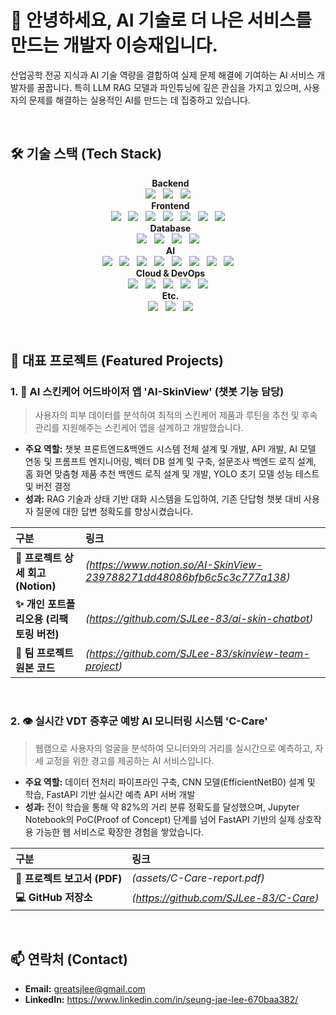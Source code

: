 # 👋 안녕하세요, AI 기술로 더 나은 서비스를 만드는 개발자 이승재입니다.

산업공학 전공 지식과 AI 기술 역량을 결합하여 실제 문제 해결에 기여하는 AI 서비스 개발자를 꿈꿉니다. 특히 LLM RAG 모델과 파인튜닝에 깊은 관심을 가지고 있으며, 사용자의 문제를 해결하는 실용적인 AI를 만드는 데 집중하고 있습니다.

<br>

## 🛠️ 기술 스택 (Tech Stack)

<p align="center">
  <strong>Backend</strong><br>
  <img src="https://img.shields.io/badge/Python-3776AB?style=for-the-badge&logo=python&logoColor=white">
  <img src="https://img.shields.io/badge/FastAPI-009688?style=for-the-badge&logo=fastapi&logoColor=white">
  <img src="https://img.shields.io/badge/Node.js-339933?style=for-the-badge&logo=nodedotjs&logoColor=white">
  <br>
  <strong>Frontend</strong><br>
  <img src="https://img.shields.io/badge/React-61DAFB?style=for-the-badge&logo=react&logoColor=black">
  <img src="https://img.shields.io/badge/React_Native-61DAFB?style=for-the-badge&logo=react&logoColor=black">
  <img src="https://img.shields.io/badge/Expo-000020?style=for-the-badge&logo=expo&logoColor=white">
  <img src="https://img.shields.io/badge/JavaScript-F7DF1E?style=for-the-badge&logo=javascript&logoColor=black">
  <img src="https://img.shields.io/badge/HTML5-E34F26?style=for-the-badge&logo=html5&logoColor=white">
  <img src="https://img.shields.io/badge/CSS3-1572B6?style=for-the-badge&logo=css3&logoColor=white">
  <img src="https://img.shields.io/badge/jQuery-0769AD?style=for-the-badge&logo=jquery&logoColor=white">
  <br>
  <strong>Database</strong><br>
  <img src="https://img.shields.io/badge/PostgreSQL-4169E1?style=for-the-badge&logo=postgresql&logoColor=white">
  <img src="https://img.shields.io/badge/Oracle-F80000?style=for-the-badge&logo=oracle&logoColor=white">
  <img src="https://img.shields.io/badge/MongoDB-47A248?style=for-the-badge&logo=mongodb&logoColor=white">
  <img src="https://img.shields.io/badge/Redis-DC382D?style=for-the-badge&logo=redis&logoColor=white">
  <br>
  <strong>AI</strong><br>
  <img src="https://img.shields.io/badge/PyTorch-EE4C2C?style=for-the-badge&logo=pytorch&logoColor=white">
  <img src="https://img.shields.io/badge/TensorFlow-FF6F00?style=for-the-badge&logo=tensorflow&logoColor=white">
  <img src="https://img.shields.io/badge/scikit--learn-F7931E?style=for-the-badge&logo=scikitlearn&logoColor=white">
  <img src="https://img.shields.io/badge/OpenCV-5C3EE8?style=for-the-badge&logo=opencv&logoColor=white">
  <img src="https://img.shields.io/badge/YOLO-00FFFF?style=for-the-badge&logo=yolo&logoColor=black">
  <img src="https://img.shields.io/badge/R--CNN-DB2B15?style=for-the-badge&logoColor=white">
  <img src="https://img.shields.io/badge/RAG-A7A7A7?style=for-the-badge&logoColor=white">
  <img src="https://img.shields.io/badge/Vector DB (PG Vector)-4169E1?style=for-the-badge&logoColor=white">
  <br>
  <strong>Cloud & DevOps</strong><br>
  <img src="https://img.shields.io/badge/Azure-0078D4?style=for-the-badge&logo=microsoftazure&logoColor=white">
  <img src="https://img.shields.io/badge/Docker-2496ED?style=for-the-badge&logo=docker&logoColor=white">
  <img src="https://img.shields.io/badge/Linux-FCC624?style=for-the-badge&logo=linux&logoColor=black">
  <img src="https://img.shields.io/badge/Git-F05032?style=for-the-badge&logo=git&logoColor=white">
  <img src="https://img.shields.io/badge/GitHub-181717?style=for-the-badge&logo=github&logoColor=white">
  <br>
  <strong>Etc.</strong><br>
  <img src="https://img.shields.io/badge/Jupyter-F37626?style=for-the-badge&logo=jupyter&logoColor=white">
  <img src="https://img.shields.io/badge/R-276DC3?style=for-the-badge&logo=r&logoColor=white">
  <img src="https://img.shields.io/badge/Figma-F24E1E?style=for-the-badge&logo=figma&logoColor=white">
</p>


<br>

## 🚀 대표 프로젝트 (Featured Projects)

### 1. 🤖 AI 스킨케어 어드바이저 앱 'AI-SkinView' (챗봇 기능 담당)
> 사용자의 피부 데이터를 분석하여 최적의 스킨케어 제품과 루틴을 추천 및 후속 관리를 지원해주는 스킨케어 앱을 설계하고 개발했습니다.

- **주요 역할:** 챗봇 프론트엔드&백엔드 시스템 전체 설계 및 개발, API 개발, AI 모델 연동 및 프롬프트 엔지니어링, 벡터 DB 설계 및 구축, 설문조사 백엔드 로직 설계, 홈 화면 맞춤형 제품 추천 백엔드 로직 설계 및 개발, YOLO 초기 모델 성능 테스트 및 버전 결정
- **성과:** RAG 기술과 상태 기반 대화 시스템을 도입하여, 기존 단답형 챗봇 대비 사용자 질문에 대한 답변 정확도를 향상시켰습니다.

| 구분 | 링크 |
| :--- | :--- |
| **📝 프로젝트 상세 회고 (Notion)** | *(https://www.notion.so/AI-SkinView-239788271dd48086bfb6c5c3c777a138)* |
| **✨ 개인 포트폴리오용 (리팩토링 버전)** |*(https://github.com/SJLee-83/ai-skin-chatbot)* |
| **👥 팀 프로젝트 원본 코드** | *(https://github.com/SJLee-83/skinview-team-project)* |

<br>

### 2. 👁️ 실시간 VDT 증후군 예방 AI 모니터링 시스템 'C-Care'
> 웹캠으로 사용자의 얼굴을 분석하여 모니터와의 거리를 실시간으로 예측하고, 자세 교정을 위한 경고를 제공하는 AI 서비스입니다.

- **주요 역할:** 데이터 전처리 파이프라인 구축, CNN 모델(EfficientNetB0) 설계 및 학습, FastAPI 기반 실시간 예측 API 서버 개발
- **성과:** 전이 학습을 통해 약 82%의 거리 분류 정확도를 달성했으며, Jupyter Notebook의 PoC(Proof of Concept) 단계를 넘어 FastAPI 기반의 실제 상호작용 가능한 웹 서비스로 확장한 경험을 쌓았습니다.

| 구분 | 링크 |
| :--- | :--- |
| **📄 프로젝트 보고서 (PDF)** | *(assets/C-Care-report.pdf)* |
| **💻 GitHub 저장소** | *(https://github.com/SJLee-83/C-Care)* |

<br>

## 📫 연락처 (Contact)

- **Email:** greatsjlee@gmail.com
- **LinkedIn:** https://www.linkedin.com/in/seung-jae-lee-670baa382/

